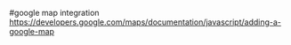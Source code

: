#google map integration
https://developers.google.com/maps/documentation/javascript/adding-a-google-map